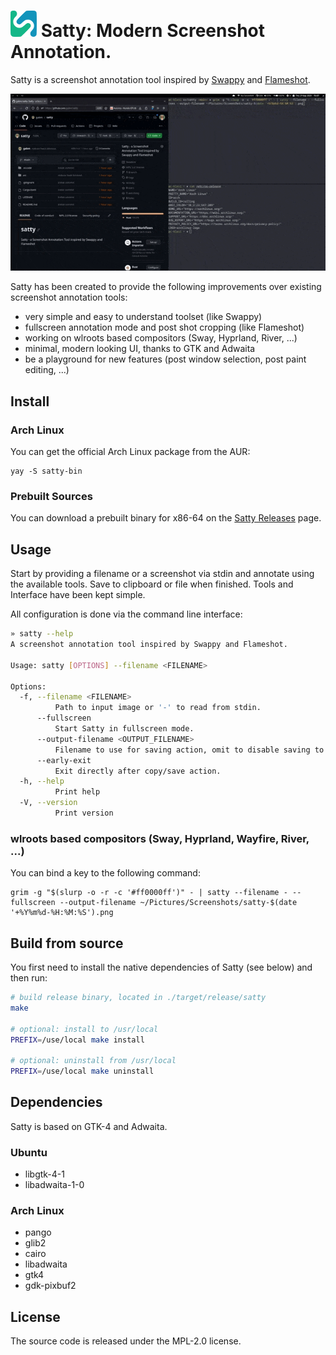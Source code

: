 # <img src="assets/satty.svg" height="42"> Satty: Modern Screenshot Annotation. 

Satty is a screenshot annotation tool inspired by [Swappy](https://github.com/jtheoof/swappy) and [Flameshot](https://flameshot.org/).

![](assets/usage.gif)

Satty has been created to provide the following improvements over existing screenshot annotation tools:

- very simple and easy to understand toolset (like Swappy)
- fullscreen annotation mode and post shot cropping (like Flameshot)
- working on wlroots based compositors (Sway, Hyprland, River, ...)
- minimal, modern looking UI, thanks to GTK and Adwaita
- be a playground for new features (post window selection, post paint editing, ...)

## Install

### Arch Linux

You can get the official Arch Linux package from the AUR:

```
yay -S satty-bin
```

### Prebuilt Sources

You can download a prebuilt binary for x86-64 on the [Satty Releases](https://github.com/gabm/satty/releases) page.


## Usage

Start by providing a filename or a screenshot via stdin and annotate using the available tools. Save to clipboard or file when finished. Tools and Interface have been kept simple.

All configuration is done via the command line interface:

```sh
» satty --help                
A screenshot annotation tool inspired by Swappy and Flameshot.

Usage: satty [OPTIONS] --filename <FILENAME>

Options:
  -f, --filename <FILENAME>
          Path to input image or '-' to read from stdin.
      --fullscreen
          Start Satty in fullscreen mode.
      --output-filename <OUTPUT_FILENAME>
          Filename to use for saving action, omit to disable saving to file.
      --early-exit
          Exit directly after copy/save action.
  -h, --help
          Print help
  -V, --version
          Print version
```

### wlroots based compositors (Sway, Hyprland, Wayfire, River, ...)

You can bind a key to the following command:

```
grim -g "$(slurp -o -r -c '#ff0000ff')" - | satty --filename - --fullscreen --output-filename ~/Pictures/Screenshots/satty-$(date '+%Y%m%d-%H:%M:%S').png
```


## Build from source

You first need to install the native dependencies of Satty (see below) and then run:

```sh
# build release binary, located in ./target/release/satty
make

# optional: install to /usr/local
PREFIX=/use/local make install

# optional: uninstall from /usr/local
PREFIX=/use/local make uninstall
```

## Dependencies 

Satty is based on GTK-4 and Adwaita.

### Ubuntu

- libgtk-4-1
- libadwaita-1-0

### Arch Linux

- pango 
- glib2
- cairo
- libadwaita
- gtk4
- gdk-pixbuf2


## License

The source code is released under the MPL-2.0 license.
